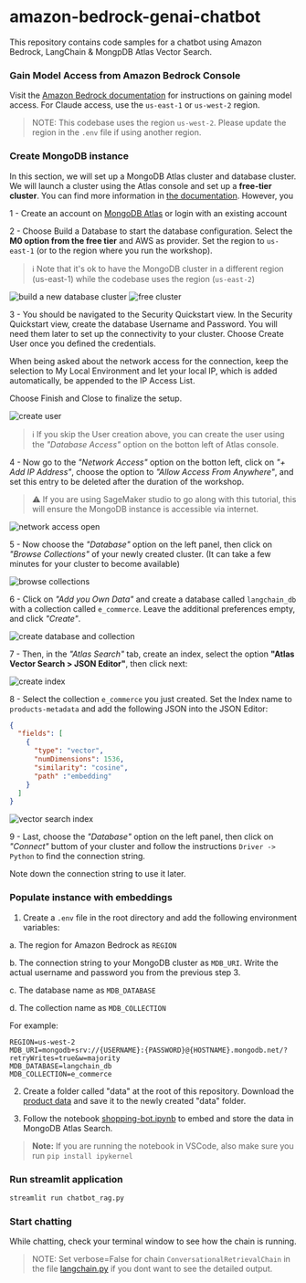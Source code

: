 # amazon-bedrock-genai-chatbot

This repository contains code samples for a chatbot using Amazon Bedrock, LangChain & MongpDB Atlas Vector Search.

### Gain Model Access from Amazon Bedrock Console

Visit the [Amazon Bedrock documentation](https://docs.aws.amazon.com/bedrock/latest/userguide/model-access.html) for instructions on gaining model access. For Claude access, use the `us-east-1` or `us-west-2` region.

> NOTE: This codebase uses the region `us-west-2`. Please update the region in the `.env` file if using another region.

### Create MongoDB instance

In this section, we will set up a MongoDB Atlas cluster and database cluster. We will launch a cluster using the Atlas console and set up a **free-tier cluster**. You can find more information in [the documentation](https://www.mongodb.com/basics/create-database). However, you

1 - Create an account on [MongoDB Atlas](https://cloud.mongodb.com/) or login with an existing account

2 - Choose Build a Database to start the database configuration. Select the **M0 option from the free tier** and AWS as provider. Set the region to `us-east-1` (or to the region where you run the workshop).

> ℹ️ Note that it's ok to have the MongoDB cluster in a different region (us-east-1) while the codebase uses the region (`us-east-2`)

![build a new database cluster](images/mongodb-atlas-1.png)
![free cluster](images/mongodb-atlas-2.png)

3 - You should be navigated to the Security Quickstart view. In the Security Quickstart view, create the database Username and Password. You will need them later to set up the connectivity to your cluster. Choose Create User once you defined the credentials.

When being asked about the network access for the connection, keep the selection to My Local Environment and let your local IP, which is added automatically, be appended to the IP Access List.

Choose Finish and Close to finalize the setup.

![create user](images/mongodb-atlas-2-5.png)

> ℹ️ If you skip the User creation above, you can create the user using the _"Database Access"_ option on the botton left of Atlas console.

4 - Now go to the _"Network Access"_ option on the botton left, click on _"+ Add IP Address"_, choose the option to _"Allow Access From Anywhere"_, and set this entry to be deleted after the duration of the workshop.

> &#x26a0;&#xfe0f; If you are using SageMaker studio to go along with this tutorial, this will ensure the MongoDB instance is accessible via internet.

![network access open](images/mongodb-atlas-3.png)

5 - Now choose the _"Database"_ option on the left panel, then click on _"Browse Collections"_ of your newly created cluster. (It can take a few minutes for your cluster to become available)

![browse collections](images/mongodb-atlas-4.png)

6 - Click on _"Add you Own Data"_ and create a database called `langchain_db` with a collection called `e_commerce`. Leave the additional preferences empty, and click _"Create"_.

![create database and collection](images/mongodb-atlas-5.png)

7 - Then, in the _"Atlas Search"_ tab, create an index, select the option **"Atlas Vector Search > JSON Editor"**, then click next:

![create index](images/mongodb-atlas-6.png)

8 - Select the collection `e_commerce` you just created. Set the Index name to `products-metadata` and add the following JSON into the JSON Editor:

```json
{
  "fields": [
    {
      "type": "vector",
      "numDimensions": 1536,
      "similarity": "cosine",
      "path" :"embedding"
    }
  ]
}
```

![vector search index](images/mongodb-atlas-7.png)

9 - Last, choose the _"Database"_ option on the left panel, then click on _"Connect"_ buttom of your cluster and follow the instructions `Driver -> Python` to find the connection string.

Note down the connection string to use it later.

### Populate instance with embeddings

1. Create a `.env` file in the root directory and add the following environment variables:

a. The region for Amazon Bedrock as `REGION`

b. The connection string to your MongoDB cluster as `MDB_URI`. Write the actual username and password you from the previous step 3.

c. The database name as `MDB_DATABASE`

d. The collection name as `MDB_COLLECTION`

For example:

```env
REGION=us-west-2
MDB_URI=mongodb+srv://{USERNAME}:{PASSWORD}@{HOSTNAME}.mongodb.net/?retryWrites=true&w=majority
MDB_DATABASE=langchain_db
MDB_COLLECTION=e_commerce
```

2. Create a folder called "data" at the root of this repository. Download the [product data](https://drive.google.com/file/d/1tHWB6u3yQCuAgOYc-DxtZ8Mru3uV5_lj/view) and save it to the newly created "data" folder.

3. Follow the notebook [shopping-bot.ipynb](shopping-bot.ipynb) to embed and store the data in MongoDB Atlas Search.

> **Note:** If you are running the notebook in VSCode, also make sure you run `pip install ipykernel`

### Run streamlit application

```bash
streamlit run chatbot_rag.py
```

### Start chatting

While chatting, check your terminal window to see how the chain is running.
> NOTE: Set verbose=False for chain `ConversationalRetrievalChain` in the file [langchain.py](utils/langchain.py) if you dont want to see the detailed output.
